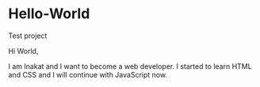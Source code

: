 # Hello-World
Test project

Hi World,

I am Inakat and I want to become a web developer. I started to learn HTML and CSS and I will continue with JavaScript now. 
